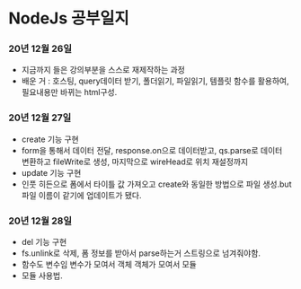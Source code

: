 # NodeJs 공부일지

### 20년 12월 26일

- 지금까지 들은 강의부분을 스스로 재제작하는 과정
- 배운 거 : 호스팅, query데이터 받기, 폴더읽기, 파일읽기, 템플릿 함수를 활용하여, 필요내용만 바뀌는 html구성.

### 20년 12월 27일

- create 기능 구현
- form을 통해서 데이터 전달, response.on으로 데이터받고, qs.parse로 데이터 변환하고 fileWrite로 생성, 마지막으로 wireHead로 위치 재설정까지
- update 기능 구현
- 인풋 히든으로 폼에서 타이틀 값 가져오고 create와 동일한 방법으로 파일 생성.but 파일 이름이 같기에 업데이트가 됐다.

### 20년 12월 28일

- del 기능 구현
- fs.unlink로 삭제, 폼 정보를 받아서 parse하는거 스트링으로 넘겨줘야함.
- 함수도 변수임 변수가 모여서 객체 객체가 모여서 모듈
- 모듈 사용법.
